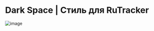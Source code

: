 # Dark Space | Стиль для RuTracker

![image](https://user-images.githubusercontent.com/93402361/236761870-d77e8c59-75df-4e0c-bb32-28cd94691375.png)
